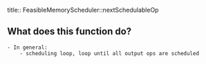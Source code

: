 title:: FeasibleMemoryScheduler::nextSchedulableOp
## What does this function do?
	- In general:
		- scheduling loop, loop until all output ops are scheduled